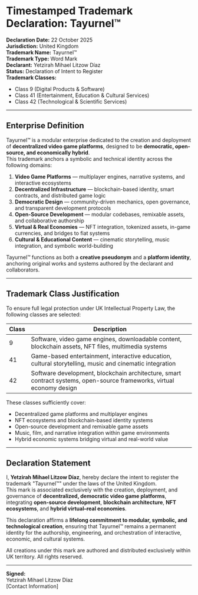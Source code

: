 # Timestamped Trademark Declaration: Tayurnel™

**Declaration Date:** 22 October 2025  
**Jurisdiction:** United Kingdom  
**Trademark Name:** Tayurnel™  
**Trademark Type:** Word Mark  
**Declarant:** Yetzirah Mihael Litzow Díaz  
**Status:** Declaration of Intent to Register  
**Trademark Classes:**  
- Class 9 (Digital Products & Software)  
- Class 41 (Entertainment, Education & Cultural Services)  
- Class 42 (Technological & Scientific Services)

---

## Enterprise Definition

Tayurnel™ is a modular enterprise dedicated to the creation and deployment of **decentralized video game platforms**, designed to be **democratic, open-source, and economically hybrid**.  
This trademark anchors a symbolic and technical identity across the following domains:

1. **Video Game Platforms** — multiplayer engines, narrative systems, and interactive ecosystems  
2. **Decentralized Infrastructure** — blockchain-based identity, smart contracts, and distributed game logic  
3. **Democratic Design** — community-driven mechanics, open governance, and transparent development protocols  
4. **Open-Source Development** — modular codebases, remixable assets, and collaborative authorship  
5. **Virtual & Real Economies** — NFT integration, tokenized assets, in-game currencies, and bridges to fiat systems  
6. **Cultural & Educational Content** — cinematic storytelling, music integration, and symbolic world-building

Tayurnel™ functions as both a **creative pseudonym** and a **platform identity**, anchoring original works and systems authored by the declarant and collaborators.

---

## Trademark Class Justification

To ensure full legal protection under UK Intellectual Property Law, the following classes are selected:

| Class | Description |
|-------|-------------|
| 9     | Software, video game engines, downloadable content, blockchain assets, NFT files, multimedia systems  
| 41    | Game-based entertainment, interactive education, cultural storytelling, music and cinematic integration  
| 42    | Software development, blockchain architecture, smart contract systems, open-source frameworks, virtual economy design  

These classes sufficiently cover:
- Decentralized game platforms and multiplayer engines  
- NFT ecosystems and blockchain-based identity systems  
- Open-source development and remixable game assets  
- Music, film, and narrative integration within game environments  
- Hybrid economic systems bridging virtual and real-world value

---

## Declaration Statement

I, **Yetzirah Mihael Litzow Díaz**, hereby declare the intent to register the trademark "Tayurnel™" under the laws of the United Kingdom.  
This mark is associated exclusively with the creation, deployment, and governance of **decentralized, democratic video game platforms**, integrating **open-source development**, **blockchain architecture**, **NFT ecosystems**, and **hybrid virtual–real economies**.  

This declaration affirms a **lifelong commitment to modular, symbolic, and technological creation**, ensuring that Tayurnel™ remains a permanent identity for the authorship, engineering, and orchestration of interactive, economic, and cultural systems.  

All creations under this mark are authored and distributed exclusively within UK territory. All rights reserved.

---

**Signed:**  
Yetzirah Mihael Litzow Díaz  
[Contact Information]
